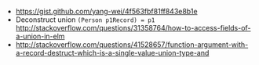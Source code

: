 - https://gist.github.com/yang-wei/4f563fbf81ff843e8b1e
- Deconstruct union `(Person p1Record) = p1` http://stackoverflow.com/questions/31358764/how-to-access-fields-of-a-union-in-elm
- http://stackoverflow.com/questions/41528657/function-argument-with-a-record-destruct-which-is-a-single-value-union-type-and
